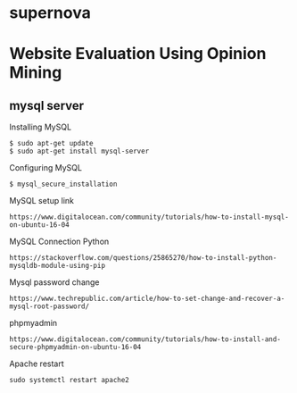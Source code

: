 # supernova
# Website Evaluation Using Opinion Mining


## mysql server
Installing MySQL
```
$ sudo apt-get update
$ sudo apt-get install mysql-server
```
Configuring MySQL
```
$ mysql_secure_installation
```
MySQL setup link
```
https://www.digitalocean.com/community/tutorials/how-to-install-mysql-on-ubuntu-16-04
```
MySQL Connection Python
```
https://stackoverflow.com/questions/25865270/how-to-install-python-mysqldb-module-using-pip
```
Mysql password change
```
https://www.techrepublic.com/article/how-to-set-change-and-recover-a-mysql-root-password/
```
phpmyadmin
```
https://www.digitalocean.com/community/tutorials/how-to-install-and-secure-phpmyadmin-on-ubuntu-16-04
```
Apache restart
```
sudo systemctl restart apache2
```

